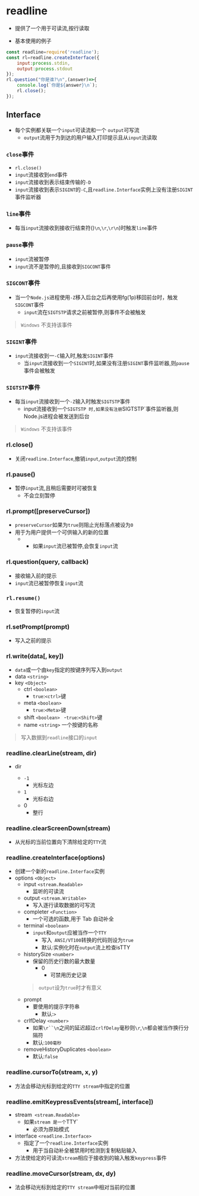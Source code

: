 # readline
- 提供了一个用于可读流,按行读取

- 基本使用的例子
```js
const readline=require('readline');
const rl=readline.createInterface({
    input:process.stdin,
    output:process.stdout
});
rl.question("你是谁?\n",(answer)=>{
    console.log(`你是${answer}\n`);
    rl.close();
});
```

## Interface
- 每个实例都关联一个`input`可读流和一个 `output`可写流
    - `output`流用于为到达的用户输入打印提示且从`input`流读取

### `close`事件
- `rl.close()`
- `input`流接收到`end`事件
- `input`流接收到表示结束传输的`-D`
- `input`流接收到表示`SIGINT`的`-C`,且`readline.Interface`实例上没有注册`SIGINT`事件监听器

### `line`事件
- 每当`input`流接收到接收行结束符()`\n`,`\r`,`\r\n`)时触发`line`事件

### `pause`事件
- `input`流被暂停
- `input`流不是暂停的,且接收到`SIGCONT`事件

### `SIGCONT`事件
- 当一个`Node.js`进程使用`-Z`移入后台之后再使用fg(1p)移回前台时，触发`SIGCONT`事件
    - `input`流在`SIGTSTP`请求之前被暂停,则事件不会被触发
> `Windows` 不支持该事件

### `SIGINT`事件
- `input`流接收到一`-C`输入时,触发`SIGINT`事件
    - 当`input`流接收到一个`SIGINT`时,如果没有注册`SIGINT`事件监听器,则`pause`事件会被触发
### `SIGTSTP`事件
- 每当`input`流接收到一个`-Z`输入时触发`SIGTSTP`事件
    - input流接收到一个`SIGTSTP 时,如果没有注册`SIGTSTP`事件监听器,则Node.js进程会被发送到后台
> `Windows` 不支持该事件

### rl.close()
- 关闭`readline.Interface`,撤销`input`,`output`流的控制

### rl.pause()
- 暂停`input`流,且稍后需要时可被恢复
    - 不会立刻暂停

### rl.prompt([preserveCursor])
- `preserveCursor`如果为`true`则阻止光标落点被设为`0`
- 用于为用户提供一个可供输入的新的位置
    - - 如果`input`流已被暂停,会恢复`input`流

### rl.question(query, callback)
- 接收输入前的提示
- `input`流已被暂停恢复`input`流

### `rl.resume()`
- 恢复暂停的`input`流

### rl.setPrompt(prompt)
- 写入之前的提示

### rl.write(data[, key])
- `data`或一个由`key`指定的按键序列写入到`output`
- data `<string>`
- key `<Object>`
    - ctrl `<boolean> `
        - `true`:`<ctrl>`键
    - meta `<boolean> `
        - `true`:`<Meta>`键
    - shift `<boolean> `
        -`true`:`<Shift>`键
    - name `<string>` 
        一个按键的名称  
> 写入数据到`readline`接口的`input`

### readline.clearLine(stream, dir)
- dir <number>
    - `-1` 
        - 光标左边
    - `1`
         - 光标右边
    - 0
         - 整行

### readline.clearScreenDown(stream)
- 从光标的当前位置向下清除给定的`TTY`流

### readline.createInterface(options)
- 创建一个新的`readline.Interface`实例
- options `<Object>`
    - input `<stream.Readable>` 
        - 监听的可读流
    - output `<stream.Writable> `
        - 写入逐行读取数据的可写流
    - completer `<Function>` 
        - 一个可选的函数,用于 Tab 自动补全
    - terminal `<boolean>` 
        - `input`和`output`应被当作一个`TTY`
            - 写入` ANSI/VT100`转换的代码则设为`true`
            - 默认:实例化时在`output`流上检查isTTY
    - historySize `<number>` 
        - 保留的历史行数的最大数量
            - 0 
                - 可禁用历史记录
        > `output`设为`true`时才有意义
    - prompt 
        - 要使用的提示字符串
          -  默认:`>`
    - crlfDelay `<number> `
        - 如果`\r``\n`之间的延迟超过`crlfDelay`毫秒则`\r`,`\n`都会被当作换行分隔符
        - 默认:`100毫秒`
    - removeHistoryDuplicates `<boolean>` 
        - 默认:`false`

### readline.cursorTo(stream, x, y)
- 方法会移动光标到给定的`TTY stream`中指定的位置

### readline.emitKeypressEvents(stream[, interface])
- stream` <stream.Readable>`
    - 如果`stream 是一个`TTY`
        - 必须为原始模式
- interface `<readline.Interface>`
    - 指定了一个`readline.Interface`实例
        - 用于当自动补全被禁用时检测到复制粘贴输入
-  方法使给定的可读流`stream`相应于接收到的输入触发`keypress`事件

### readline.moveCursor(stream, dx, dy)
- 法会移动光标到给定的`TTY stream`中相对当前的位置
